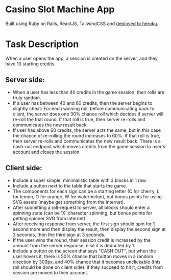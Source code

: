 # Casino Slot Machine App 
Built using Ruby on Rails, ReactJS, TailwindCSS and [deployed to heroku](https://slot-machine-2021.herokuapp.com/).
# Task Description
When a user opens the app, a session is created on the server, and they have 10 starting credits.
## Server side:
- When a user has less than 40 credits in the game session, their rolls are truly random.
- If a user has between 40 and 60 credits, then the server begins to slightly cheat:
For each winning roll, before communicating back to client, the server does one 30% chance roll which decides if server will re-roll the that round. If that roll is true, then server re-rolls and communicates the new result back.
- If user has above 60 credits, the server acts the same, but in this case the chance of re-rolling the round increases to 60%. If that roll is true, then server re-rolls and communicates the new result back.
There is a cash-out endpoint which moves credits from the game session to user's account and closes the session.
## Client side:
- Include a super simple, minimalistic table with 3 blocks in 1 row.
- Include a button next to the table that starts the game.
- The components for each sign can be a starting letter (C for cherry, L for lemon, O for orange, W for watermelon), but bonus points for using SVG assets (maybe get something from the internet).
- After submitting a roll-request to server, all blocks should enter a spinning state (can be 'X' character spinning, but bonus points for getting spinner SVG from internet).
- After receiving response from server, the first sign should spin for 1 second more and then display the result, then display the second sign at 2 seconds, then the third sign at 3 seconds.
- If the user wins the round, their session credit is increased by the amount from the server response, else it is deducted by 1.
- Include a button on the screen that says "CASH OUT", but when the user hovers it, there is 50% chance that button moves in a random direction by 300px, and 40% chance that it becomes unclickable (this roll should be done on client side). If they succeed to hit it, credits from session are moved to their account.